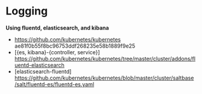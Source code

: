 # Logging

**Using fluentd, elasticsearch, and kibana**

- https://github.com/kubernetes/kubernetes ae81f0b55f8bc96753ddf268235e58b1889f9e25
- [{es, kibana}-{controller, service}] https://github.com/kubernetes/kubernetes/tree/master/cluster/addons/fluentd-elasticsearch
- [elasticsearch-fluentd] https://github.com/kubernetes/kubernetes/blob/master/cluster/saltbase/salt/fluentd-es/fluentd-es.yaml
